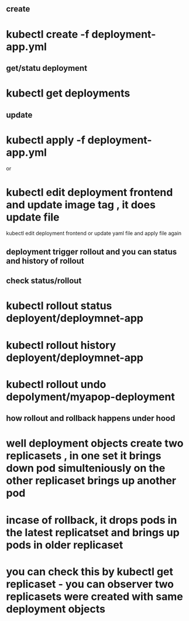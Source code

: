 ## create
# kubectl create -f deployment-app.yml

## get/statu deployment

# kubectl get deployments

## update 

# kubectl apply -f deployment-app.yml

or 

# kubectl edit deployment frontend and update image tag , it does update file 

kubectl edit deployment frontend     or   update yaml file and apply file again


## deployment trigger rollout and you can status and history of rollout
## check status/rollout

# kubectl rollout status deployent/deploymnet-app
# kubectl rollout history deployent/deploymnet-app

# kubectl rollout undo depolyment/myapop-deployment


## how rollout and rollback happens under hood

# well deployment objects create two replicasets , in one set it brings down pod simulteniously on the other replicaset brings up another pod

# incase of rollback, it drops pods in the latest replicatset and brings up pods in older replicaset 


# you can check this by kubectl get replicaset - you can observer two replicasets were created with same deployment objects 
